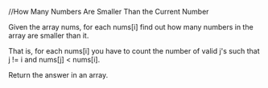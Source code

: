 //How Many Numbers Are Smaller Than the Current Number

Given the array nums, for each nums[i] find out how many numbers in the array are smaller than it. 

That is, for each nums[i] you have to count the number of valid j's such that j != i and nums[j] < nums[i].

Return the answer in an array.
